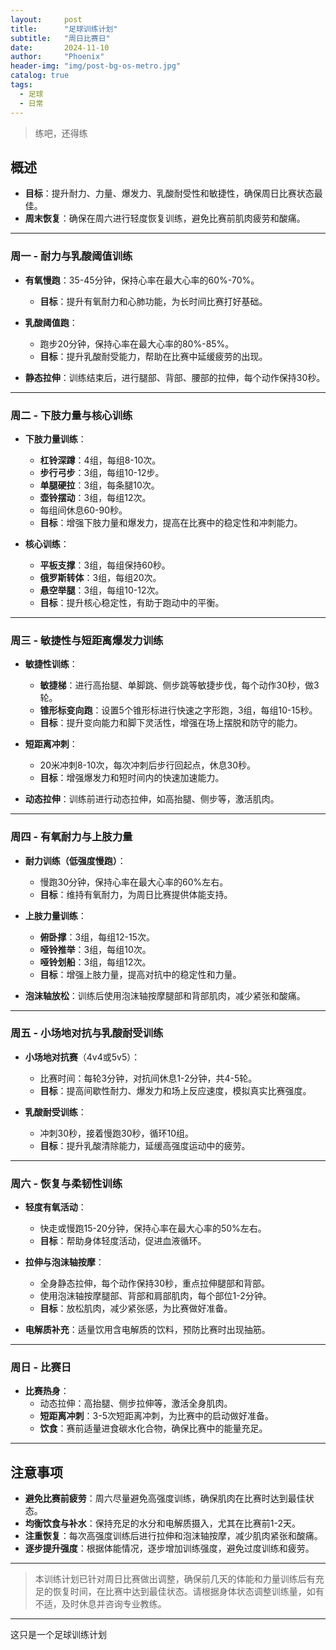 ```yaml
---
layout:     post
title:      "足球训练计划"
subtitle:   "周日比赛日"
date:       2024-11-10
author:     "Phoenix"
header-img: "img/post-bg-os-metro.jpg"
catalog: true
tags:
  - 足球
  - 日常
---
```



> 练吧，还得练

## 概述
- **目标**：提升耐力、力量、爆发力、乳酸耐受性和敏捷性，确保周日比赛状态最佳。
- **周末恢复**：确保在周六进行轻度恢复训练，避免比赛前肌肉疲劳和酸痛。

---
### 周一 - 耐力与乳酸阈值训练
- **有氧慢跑**：35-45分钟，保持心率在最大心率的60%-70%。
  - **目标**：提升有氧耐力和心肺功能，为长时间比赛打好基础。

- **乳酸阈值跑**：
  - 跑步20分钟，保持心率在最大心率的80%-85%。
  - **目标**：提升乳酸耐受能力，帮助在比赛中延缓疲劳的出现。
  
- **静态拉伸**：训练结束后，进行腿部、背部、腰部的拉伸，每个动作保持30秒。

---
### 周二 - 下肢力量与核心训练
- **下肢力量训练**：
  - **杠铃深蹲**：4组，每组8-10次。
  - **步行弓步**：3组，每组10-12步。
  - **单腿硬拉**：3组，每条腿10次。
  - **壶铃摆动**：3组，每组12次。
  - 每组间休息60-90秒。
  - **目标**：增强下肢力量和爆发力，提高在比赛中的稳定性和冲刺能力。

- **核心训练**：
  - **平板支撑**：3组，每组保持60秒。
  - **俄罗斯转体**：3组，每组20次。
  - **悬空举腿**：3组，每组10-12次。
  - **目标**：提升核心稳定性，有助于跑动中的平衡。

---

### 周三 - 敏捷性与短距离爆发力训练
- **敏捷性训练**：
  - **敏捷梯**：进行高抬腿、单脚跳、侧步跳等敏捷步伐，每个动作30秒，做3轮。
  - **锥形标变向跑**：设置5个锥形标进行快速之字形跑，3组，每组10-15秒。
  - **目标**：提升变向能力和脚下灵活性，增强在场上摆脱和防守的能力。

- **短距离冲刺**：
  - 20米冲刺8-10次，每次冲刺后步行回起点，休息30秒。
  - **目标**：增强爆发力和短时间内的快速加速能力。

- **动态拉伸**：训练前进行动态拉伸，如高抬腿、侧步等，激活肌肉。

---

### 周四 - 有氧耐力与上肢力量
- **耐力训练（低强度慢跑）**：
  - 慢跑30分钟，保持心率在最大心率的60%左右。
  - **目标**：维持有氧耐力，为周日比赛提供体能支持。

- **上肢力量训练**：
  - **俯卧撑**：3组，每组12-15次。
  - **哑铃推举**：3组，每组10次。
  - **哑铃划船**：3组，每组12次。
  - **目标**：增强上肢力量，提高对抗中的稳定性和力量。

- **泡沫轴放松**：训练后使用泡沫轴按摩腿部和背部肌肉，减少紧张和酸痛。

---

### 周五 - 小场地对抗与乳酸耐受训练
- **小场地对抗赛**（4v4或5v5）：
  - 比赛时间：每轮3分钟，对抗间休息1-2分钟，共4-5轮。
  - **目标**：提高间歇性耐力、爆发力和场上反应速度，模拟真实比赛强度。

- **乳酸耐受训练**：
  - 冲刺30秒，接着慢跑30秒，循环10组。
  - **目标**：提升乳酸清除能力，延缓高强度运动中的疲劳。

---

### 周六 - 恢复与柔韧性训练
- **轻度有氧活动**：
  - 快走或慢跑15-20分钟，保持心率在最大心率的50%左右。
  - **目标**：帮助身体轻度活动，促进血液循环。

- **拉伸与泡沫轴按摩**：
  - 全身静态拉伸，每个动作保持30秒，重点拉伸腿部和背部。
  - 使用泡沫轴按摩腿部、背部和肩部肌肉，每个部位1-2分钟。
  - **目标**：放松肌肉，减少紧张感，为比赛做好准备。

- **电解质补充**：适量饮用含电解质的饮料，预防比赛时出现抽筋。

---

### 周日 - 比赛日
- **比赛热身**：
  - 动态拉伸：高抬腿、侧步拉伸等，激活全身肌肉。
  - **短距离冲刺**：3-5次短距离冲刺，为比赛中的启动做好准备。
  - **饮食**：赛前适量进食碳水化合物，确保比赛中的能量充足。

---

## 注意事项
- **避免比赛前疲劳**：周六尽量避免高强度训练，确保肌肉在比赛时达到最佳状态。
- **均衡饮食与补水**：保持充足的水分和电解质摄入，尤其在比赛前1-2天。
- **注重恢复**：每次高强度训练后进行拉伸和泡沫轴按摩，减少肌肉紧张和酸痛。
- **逐步提升强度**：根据体能情况，逐步增加训练强度，避免过度训练和疲劳。

---

> 本训练计划已针对周日比赛做出调整，确保前几天的体能和力量训练后有充足的恢复时间，在比赛中达到最佳状态。请根据身体状态调整训练量，如有不适，及时休息并咨询专业教练。

---

这只是一个足球训练计划


